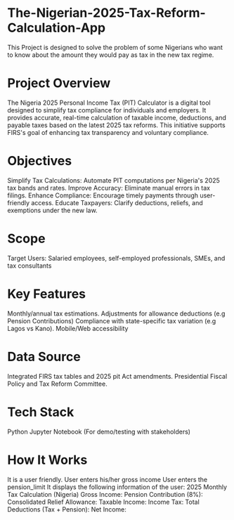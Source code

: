 # The-Nigerian-2025-Tax-Reform-Calculation-App
This Project is designed to solve the problem of some Nigerians who want to know about the amount they would pay as tax in the new tax regime.
# Project Overview
The Nigeria 2025 Personal Income Tax (PIT) Calculator is a digital tool designed to simplify tax compliance for individuals and employers. It provides accurate, real-time calculation of taxable income, deductions, and payable taxes based on the latest 2025 tax reforms. This initiative supports FIRS's goal of enhancing tax transparency and voluntary compliance.
# Objectives
Simplify Tax Calculations: Automate PIT computations per Nigeria's 2025 tax bands and rates.
Improve Accuracy: Eliminate manual errors in tax filings.
Enhance Compliance: Encourage timely payments through user-friendly access.
Educate Taxpayers: Clarify deductions, reliefs, and exemptions under the new law.
# Scope
Target Users: Salaried employees, self-employed professionals, SMEs, and tax consultants
# Key Features
Monthly/annual tax estimations.
Adjustments for allowance deductions (e.g Pension Contributions)
Compliance with state-specific tax variation (e.g Lagos vs Kano).
Mobile/Web accessibility
# Data Source 
Integrated FIRS tax tables and 2025 pit Act amendments.
Presidential Fiscal Policy and Tax Reform Committee.
# Tech Stack
Python 
Jupyter Notebook (For demo/testing with stakeholders)
# How It Works
It is a user friendly.
User enters his/her gross income
User enters the pension_limit
It displays the following information of the user:
2025 Monthly Tax Calculation (Nigeria)
Gross Income: 
Pension Contribution (8%):
Consolidated Relief Allowance:
Taxable Income: 
Income Tax: 
Total Deductions (Tax + Pension): 
Net Income: 

